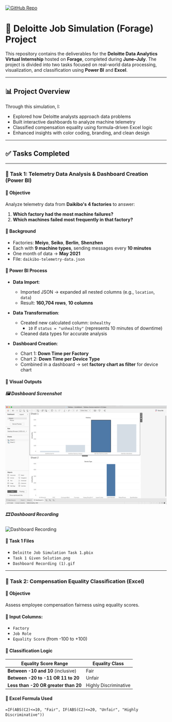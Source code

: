 [![GitHub Repo](https://img.shields.io/badge/GitHub-View%20Repository-181717?logo=github)](https://github.com/Avik-Sarkhel/Deloitte-Data-Analytics-Job-Simulation-)

# 💼 Deloitte Job Simulation (Forage) Project

This repository contains the deliverables for the **Deloitte Data Analytics Virtual Internship** hosted on **Forage**, completed during **June–July**. The project is divided into two tasks focused on real-world data processing, visualization, and classification using **Power BI** and **Excel**.

---

## 📊 Project Overview

Through this simulation, I:
- Explored how Deloitte analysts approach data problems
- Built interactive dashboards to analyze machine telemetry
- Classified compensation equality using formula-driven Excel logic
- Enhanced insights with color coding, branding, and clean design

---

## ✅ Tasks Completed

---

### 📌 Task 1: Telemetry Data Analysis & Dashboard Creation (Power BI)

#### 🎯 Objective
Analyze telemetry data from **Daikibo's 4 factories** to answer:
1. **Which factory had the most machine failures?**
2. **Which machines failed most frequently in that factory?**

#### 🧠 Background
- Factories: **Meiyo**, **Seiko**, **Berlin**, **Shenzhen**
- Each with **9 machine types**, sending messages every **10 minutes**
- One month of data → **May 2021**
- File: `daikibo-telemetry-data.json`

#### 🧰 Power BI Process

- **Data Import**:
  - Imported JSON → expanded all nested columns (e.g., `location`, `data`)
  - Result: **160,704 rows**, **10 columns**

- **Data Transformation**:
  - Created new calculated column: `Unhealthy`  
    - `10` if `status = "unhealthy"` (represents 10 minutes of downtime)
  - Cleaned data types for accurate analysis

- **Dashboard Creation**:
  - Chart 1: **Down Time per Factory**
  - Chart 2: **Down Time per Device Type**
  - Combined in a dashboard → set **factory chart as filter** for device chart

#### 📸 Visual Outputs

##### 🖼️ Dashboard Screenshot
![Task 1 Dashboard](./Task%201%20Given%20Solution.png)

##### 🎞️ Dashboard Recording
![Dashboard Recording](./Dashboard%20Recording%20(1).gif)

#### 📁 Task 1 Files
- `Deloitte Job Simulation Task 1.pbix`
- `Task 1 Given Solution.png`
- `Dashboard Recording (1).gif`

---

### 📌 Task 2: Compensation Equality Classification (Excel)

#### 🎯 Objective
Assess employee compensation fairness using equality scores.

#### 📝 Input Columns:
- `Factory`
- `Job Role`
- `Equality Score` (from -100 to +100)

#### 🧪 Classification Logic

| Equality Score Range | Equality Class           |
|----------------------|--------------------------|
| **Between -10 and 10** (inclusive) | Fair |
| **Between -20 to -11 OR 11 to 20** | Unfair |
| **Less than -20 OR greater than 20** | Highly Discriminative |

#### 🧮 Excel Formula Used
```excel
=IF(ABS(C2)<=10, "Fair", IF(ABS(C2)<=20, "Unfair", "Highly Discriminative"))
